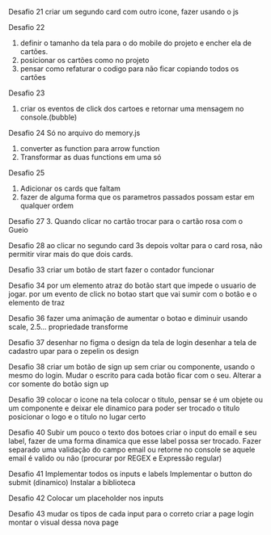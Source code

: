 Desafio 21
criar um segundo card com outro icone, fazer usando o js

Desafio 22
1. definir o tamanho da tela para o do mobile do projeto e encher ela de cartões.
2. posicionar os cartões como no projeto
3. pensar como refaturar o codigo para não ficar copiando todos os cartões

Desafio 23
1. criar os eventos de click dos cartoes e retornar uma mensagem no console.(bubble)

Desafio 24
Só no arquivo do memory.js
1. converter as function para arrow function
2. Transformar as duas functions em uma só

Desafio 25
1. Adicionar os cards que faltam
2. fazer de alguma forma que os parametros passados possam estar em qualquer ordem

Desafio 27
3. Quando clicar no cartão trocar para o cartão rosa com o Gueio

Desafio 28
ao clicar no segundo card 3s depois voltar para o card rosa, não permitir virar mais do que dois cards.

Desafio 33
criar um botão de start
fazer o contador funcionar

Desafio 34
por um elemento atraz do botão start que impede o usuario de jogar.
por um evento de click no botao start que vai sumir com o botão e o elemento de traz

Desafio 36
fazer uma animação de aumentar o botao e diminuir usando scale, 2.5... propriedade transforme

Desafio 37
desenhar no figma o design da tela de login
desenhar a tela de cadastro
upar para o zepelin os design

Desafio 38
criar um botão de sign up sem criar ou componente, usando o mesmo do login.
Mudar o escrito para cada botão ficar com o seu.
Alterar a cor somente do botão sign up

Desafio 39
colocar o icone na tela
colocar o titulo, pensar se é um objete ou um componente e deixar ele dinamico para poder ser trocado o titulo
posicionar o logo e o titulo no lugar certo

Desafio 40 
Subir um pouco o texto dos botoes
criar o input do email e seu label, fazer de uma forma dinamica que esse label possa ser trocado.
Fazer separado uma validação do campo email ou retorne no console se aquele email é valido ou não (procurar por REGEX e Expressão regular)

Desafio 41
Implementar todos os inputs e labels
Implementar o button do submit (dinamico)
Instalar a biblioteca 

Desafio 42
Colocar um placeholder nos inputs

Desafio 43
mudar os tipos de cada input para o correto
criar a page login
montar o visual dessa nova page